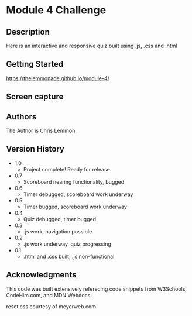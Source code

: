 # Module 4 Challenge

## Description

Here is an interactive and responsive quiz built using .js, .css and .html

## Getting Started

https://thelemmonade.github.io/module-4/

## Screen capture

## Authors

The Author is Chris Lemmon.

## Version History
* 1.0
  * Project complete! Ready for release.
* 0.7
   * Scoreboard nearing functionality, bugged
* 0.6
   * Timer debugged, scoreboard work underway 
* 0.5
   * Timer bugged, scoreboard work underway
* 0.4
   * Quiz debugged, timer bugged
* 0.3
   * .js work, navigation possible
* 0.2
   * .js work underway, quiz progressing
* 0.1
   * .html and .css built, .js non-functional

## Acknowledgments

This code was built extensively referecing code snippets from W3Schools, CodeHim.com, and MDN Webdocs.

reset.css courtesy of meyerweb.com
